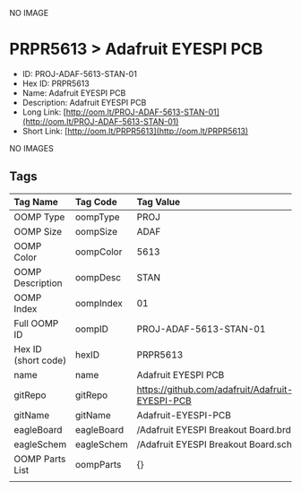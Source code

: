 


  
NO IMAGE  
# PRPR5613 > Adafruit EYESPI PCB

- ID: PROJ-ADAF-5613-STAN-01
- Hex ID: PRPR5613
- Name: Adafruit EYESPI PCB
- Description: Adafruit EYESPI PCB
- Long Link: [http://oom.lt/PROJ-ADAF-5613-STAN-01](http://oom.lt/PROJ-ADAF-5613-STAN-01)
- Short Link: [http://oom.lt/PRPR5613](http://oom.lt/PRPR5613)
  
NO IMAGES  
## Tags
  

|Tag Name|Tag Code|Tag Value|
| :--- | :--- | :--- |
|OOMP Type|oompType|PROJ|
|OOMP Size|oompSize|ADAF|
|OOMP Color|oompColor|5613|
|OOMP Description|oompDesc|STAN|
|OOMP Index|oompIndex|01|
|Full OOMP ID|oompID|PROJ-ADAF-5613-STAN-01|
|Hex ID (short code)|hexID|PRPR5613|
|name|name|Adafruit EYESPI PCB|
|gitRepo|gitRepo|https://github.com/adafruit/Adafruit-EYESPI-PCB|
|gitName|gitName|Adafruit-EYESPI-PCB|
|eagleBoard|eagleBoard|/Adafruit EYESPI Breakout Board.brd|
|eagleSchem|eagleSchem|/Adafruit EYESPI Breakout Board.sch|
|OOMP Parts List|oompParts|{}|
||||
